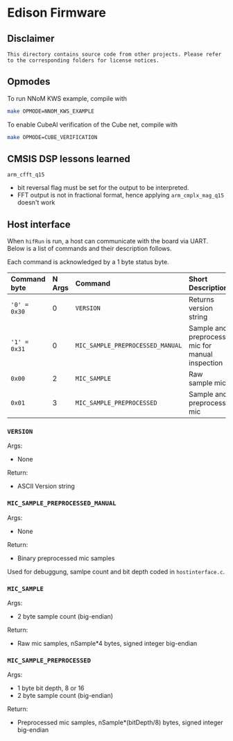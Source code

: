 # Edison Firmware

## Disclaimer
```
This directory contains source code from other projects. Please refer to the corresponding folders for license notices.
```

## Opmodes
To run NNoM KWS example, compile with
```bash
make OPMODE=NNOM_KWS_EXAMPLE
```

To enable CubeAI verification of the Cube net, compile with
```bash
make OPMODE=CUBE_VERIFICATION
```

## CMSIS DSP lessons learned
`arm_cfft_q15` 

- bit reversal flag must be set for the output to be interpreted.
- FFT output is not in fractional format, hence applying `arm_cmplx_mag_q15` doesn't work



## Host interface

When `hifRun` is run, a host can communicate with the board via UART. Below is a list of commands and their description follows.

Each command is acknowledged by a 1 byte status byte.

| Command byte | N Args | Command                          | Short Description                               |
|:-------------|:-------|:---------------------------------|:------------------------------------------------|
| `'0' = 0x30` | 0      | `VERSION`                        | Returns version string                          |
| `'1' = 0x31` | 0      | `MIC_SAMPLE_PREPROCESSED_MANUAL` | Sample and preprocess mic for manual inspection |
| `0x00`       | 2      | `MIC_SAMPLE`                     | Raw sample mic                                  |
| `0x01`       | 3      | `MIC_SAMPLE_PREPROCESSED`        | Sample and preprocess mic                       |


### `VERSION`
Args:
 - None

Return:
 - ASCII Version string

### `MIC_SAMPLE_PREPROCESSED_MANUAL`
Args:
 - None

Return:
 - Binary preprocessed mic samples

Used for debuggung, samlpe count and bit depth coded in `hostinterface.c`.

### `MIC_SAMPLE`
Args:
 - 2 byte sample count (big-endian)

Return:
 - Raw mic samples, nSample\*4 bytes, signed integer big-endian

### `MIC_SAMPLE_PREPROCESSED`
Args:
  - 1 byte bit depth, 8 or 16
  - 2 byte sample count (big-endian)

Return:
 - Preprocessed mic samples, nSample\*(bitDepth/8) bytes, signed integer big-endian

